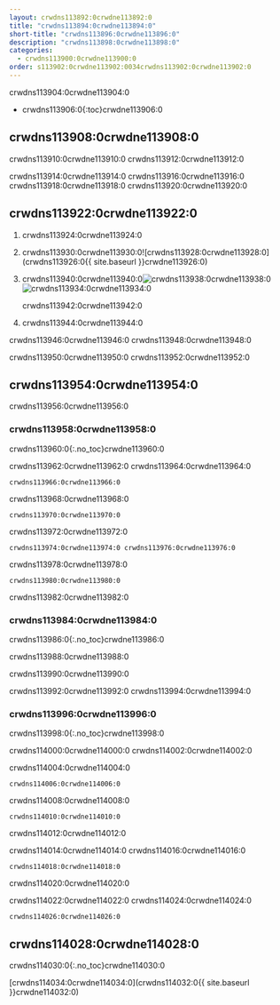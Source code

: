 ```yaml
---
layout: crwdns113892:0crwdne113892:0
title: "crwdns113894:0crwdne113894:0"
short-title: "crwdns113896:0crwdne113896:0"
description: "crwdns113898:0crwdne113898:0"
categories:
  - crwdns113900:0crwdne113900:0
order: s113902:0crwdne113902:0034crwdns113902:0crwdne113902:0
---
```

crwdns113904:0crwdne113904:0

* crwdns113906:0{:toc}crwdne113906:0

## crwdns113908:0crwdne113908:0

crwdns113910:0crwdne113910:0 crwdns113912:0crwdne113912:0

crwdns113914:0crwdne113914:0 crwdns113916:0crwdne113916:0 crwdns113918:0crwdne113918:0 crwdns113920:0crwdne113920:0

## crwdns113922:0crwdne113922:0

1. crwdns113924:0crwdne113924:0

2. crwdns113930:0crwdne113930:0![crwdns113928:0crwdne113928:0](crwdns113926:0{{ site.baseurl }}crwdne113926:0)

3. crwdns113940:0crwdne113940:0![crwdns113938:0crwdne113938:0](crwdns113936:0crwdne113936:0)  
    ![crwdns113934:0crwdne113934:0](crwdns113932:0crwdne113932:0)
    
    crwdns113942:0crwdne113942:0

4. crwdns113944:0crwdne113944:0

crwdns113946:0crwdne113946:0 crwdns113948:0crwdne113948:0

crwdns113950:0crwdne113950:0 crwdns113952:0crwdne113952:0

## crwdns113954:0crwdne113954:0

crwdns113956:0crwdne113956:0

### crwdns113958:0crwdne113958:0

crwdns113960:0{:.no_toc}crwdne113960:0

crwdns113962:0crwdne113962:0 crwdns113964:0crwdne113964:0

    crwdns113966:0crwdne113966:0
    

crwdns113968:0crwdne113968:0

    crwdns113970:0crwdne113970:0
    

crwdns113972:0crwdne113972:0

    crwdns113974:0crwdne113974:0 crwdns113976:0crwdne113976:0
    

crwdns113978:0crwdne113978:0

    crwdns113980:0crwdne113980:0
    

crwdns113982:0crwdne113982:0

### crwdns113984:0crwdne113984:0

crwdns113986:0{:.no_toc}crwdne113986:0

crwdns113988:0crwdne113988:0

crwdns113990:0crwdne113990:0

crwdns113992:0crwdne113992:0 crwdns113994:0crwdne113994:0

### crwdns113996:0crwdne113996:0

crwdns113998:0{:.no_toc}crwdne113998:0

crwdns114000:0crwdne114000:0 crwdns114002:0crwdne114002:0

crwdns114004:0crwdne114004:0

    crwdns114006:0crwdne114006:0
    

crwdns114008:0crwdne114008:0

    crwdns114010:0crwdne114010:0
    

crwdns114012:0crwdne114012:0

crwdns114014:0crwdne114014:0 crwdns114016:0crwdne114016:0

    crwdns114018:0crwdne114018:0
    

crwdns114020:0crwdne114020:0

crwdns114022:0crwdne114022:0 crwdns114024:0crwdne114024:0

    crwdns114026:0crwdne114026:0
    

## crwdns114028:0crwdne114028:0

crwdns114030:0{:.no_toc}crwdne114030:0

[crwdns114034:0crwdne114034:0](crwdns114032:0{{ site.baseurl }}crwdne114032:0)